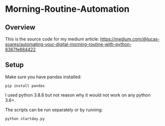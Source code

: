 # Morning-Routine-Automation

## Overview
This is the source code for my medium article: https://medium.com/@lucas-soares/automating-your-digital-morning-routine-with-python-8387fe884422

## Setup
Make sure you have pandas installed:

```pip install pandas```

I used python 3.8.8 but not reason why it would not work on any python 3.6+.

The scripts can be run separately or by running:

```python startday.py```







